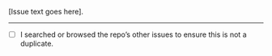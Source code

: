 [Issue text goes here].

* * * *

- [ ] I searched or browsed the repo’s other issues to ensure this is not a duplicate.
